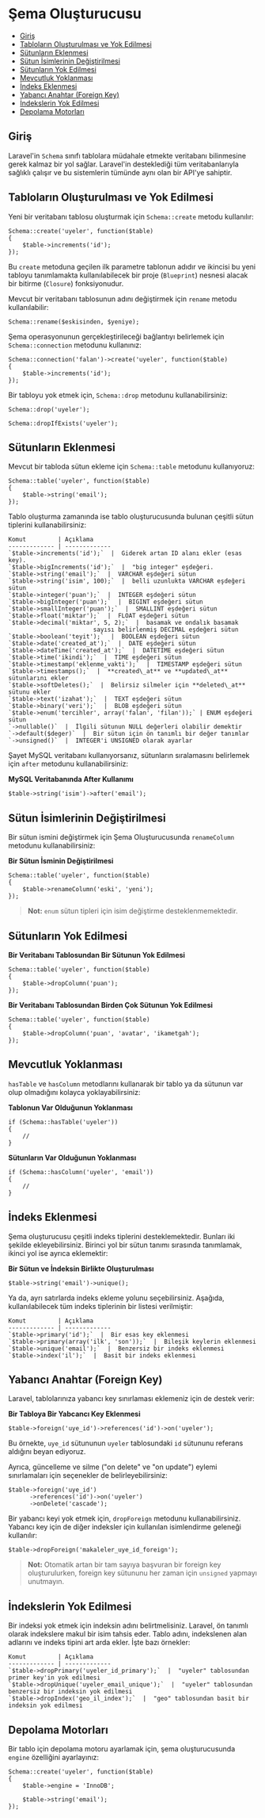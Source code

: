 # Şema Oluşturucusu

- [Giriş](#introduction)
- [Tabloların Oluşturulması ve Yok Edilmesi](#creating-and-dropping-tables)
- [Sütunların Eklenmesi](#adding-columns)
- [Sütun İsimlerinin Değiştirilmesi](#renaming-columns)
- [Sütunların Yok Edilmesi](#dropping-columns)
- [Mevcutluk Yoklanması](#checking-existence)
- [İndeks Eklenmesi](#adding-indexes)
- [Yabancı Anahtar (Foreign Key)](#foreign-keys)
- [İndekslerin Yok Edilmesi](#dropping-indexes)
- [Depolama Motorları](#storage-engines)

<a name="introduction"></a>
## Giriş

Laravel'in `Schema` sınıfı tablolara müdahale etmekte veritabanı bilinmesine gerek kalmaz bir yol sağlar. Laravel'in desteklediği tüm veritabanlarıyla sağlıklı çalışır ve bu sistemlerin tümünde aynı olan bir API'ye sahiptir.

<a name="creating-and-dropping-tables"></a>
## Tabloların Oluşturulması ve Yok Edilmesi

Yeni bir veritabanı tablosu oluşturmak için `Schema::create` metodu kullanılır:

	Schema::create('uyeler', function($table)
	{
		$table->increments('id');
	});

Bu `create` metoduna geçilen ilk parametre tablonun adıdır ve ikincisi bu yeni tabloyu tanımlamakta kullanılabilecek bir proje (`Blueprint`) nesnesi alacak bir bitirme (`Closure`) fonksiyonudur.

Mevcut bir veritabanı tablosunun adını değiştirmek için `rename` metodu kullanılabilir:

	Schema::rename($eskisinden, $yeniye);

Şema operasyonunun gerçekleştirileceği bağlantıyı belirlemek için `Schema::connection` metodunu kullanınız:

	Schema::connection('falan')->create('uyeler', function($table)
	{
		$table->increments('id');
	});

Bir tabloyu yok etmek için, `Schema::drop` metodunu kullanabilirsiniz:

	Schema::drop('uyeler');

	Schema::dropIfExists('uyeler');

<a name="adding-columns"></a>
## Sütunların Eklenmesi

Mevcut bir tabloda sütun ekleme için `Schema::table` metodunu kullanıyoruz:

	Schema::table('uyeler', function($table)
	{
		$table->string('email');
	});

Tablo oluşturma zamanında ise tablo oluşturucusunda bulunan çeşitli sütun tiplerini kullanabilirsiniz:

	Komut         | Açıklama
	------------- | -------------
	`$table->increments('id');`  |  Giderek artan ID alanı ekler (esas key).
	`$table->bigIncrements('id');`  |  "big integer" eşdeğeri.
	`$table->string('email');`  |  VARCHAR eşdeğeri sütun
	`$table->string('isim', 100);`  |  belli uzunlukta VARCHAR eşdeğeri sütun
	`$table->integer('puan');`  |  INTEGER eşdeğeri sütun
	`$table->bigInteger('puan');`  |  BIGINT eşdeğeri sütun
	`$table->smallInteger('puan');`  |  SMALLINT eşdeğeri sütun
	`$table->float('miktar');`  |  FLOAT eşdeğeri sütun
	`$table->decimal('miktar', 5, 2);`  |  basamak ve ondalık basamak
							sayısı belirlenmiş DECIMAL eşdeğeri sütun
	`$table->boolean('teyit');`  |  BOOLEAN eşdeğeri sütun
	`$table->date('created_at');`  |  DATE eşdeğeri sütun
	`$table->dateTime('created_at');`  |  DATETIME eşdeğeri sütun
	`$table->time('ikindi');`  |  TIME eşdeğeri sütun
	`$table->timestamp('eklenme_vakti');`  |  TIMESTAMP eşdeğeri sütun
	`$table->timestamps();`  |  **created\_at** ve **updated\_at** sütunlarını ekler
	`$table->softDeletes();`  |  Belirsiz silmeler için **deleted\_at** sütunu ekler
	`$table->text('izahat');`  |  TEXT eşdeğeri sütun
	`$table->binary('veri');`  |  BLOB eşdeğeri sütun
	`$table->enum('tercihler', array('falan', 'filan'));` | ENUM eşdeğeri sütun
	`->nullable()`  |  İlgili sütunun NULL değerleri olabilir demektir
	`->default($deger)`  |  Bir sütun için ön tanımlı bir değer tanımlar
	`->unsigned()`  |  INTEGER'i UNSIGNED olarak ayarlar

Şayet MySQL veritabanı kullanıyorsanız, sütunların sıralamasını belirlemek için `after` metodunu kullanabilirsiniz:

**MySQL Veritabanında After Kullanımı**

	$table->string('isim')->after('email');

<a name="renaming-columns"></a>
## Sütun İsimlerinin Değiştirilmesi

Bir sütun ismini değiştirmek için Şema Oluşturucusunda `renameColumn` metodunu kullanabilirsiniz:

**Bir Sütun İsminin Değiştirilmesi**

	Schema::table('uyeler', function($table)
	{
		$table->renameColumn('eski', 'yeni');
	});

> **Not:** `enum` sütun tipleri için isim değiştirme desteklenmemektedir.

<a name="dropping-columns"></a>
## Sütunların Yok Edilmesi

**Bir Veritabanı Tablosundan Bir Sütunun Yok Edilmesi**

	Schema::table('uyeler', function($table)
	{
		$table->dropColumn('puan');
	});

**Bir Veritabanı Tablosundan Birden Çok Sütunun Yok Edilmesi**

	Schema::table('uyeler', function($table)
	{
		$table->dropColumn('puan', 'avatar', 'ikametgah');
	});

<a name="checking-existence"></a>
## Mevcutluk Yoklanması

`hasTable` ve `hasColumn` metodlarını kullanarak bir tablo ya da sütunun var olup olmadığını kolayca yoklayabilirsiniz:

**Tablonun Var Olduğunun Yoklanması**

	if (Schema::hasTable('uyeler'))
	{
		//
	}

**Sütunların Var Olduğunun Yoklanması**

	if (Schema::hasColumn('uyeler', 'email'))
	{
		//
	}

<a name="adding-indexes"></a>
## İndeks Eklenmesi

Şema oluşturucusu çeşitli indeks tiplerini desteklemektedir. Bunları iki şekilde ekleyebilirsiniz. Birinci yol bir sütun tanımı sırasında tanımlamak, ikinci yol ise ayrıca eklemektir:

**Bir Sütun ve İndeksin Birlikte Oluşturulması**

	$table->string('email')->unique();

Ya da, ayrı satırlarda indeks ekleme yolunu seçebilirsiniz. Aşağıda, kullanılabilecek tüm indeks tiplerinin bir listesi verilmiştir:

	Komut         | Açıklama
	------------- | -------------
	`$table->primary('id');`  |  Bir esas key eklenmesi
	`$table->primary(array('ilk', 'son'));`  |  Bileşik keylerin eklenmesi
	`$table->unique('email');`  |  Benzersiz bir indeks eklenmesi
	`$table->index('il');`  |  Basit bir indeks eklenmesi

<a name="foreign-keys"></a>
## Yabancı Anahtar (Foreign Key)

Laravel, tablolarınıza yabancı key sınırlaması eklemeniz için de destek verir:

**Bir Tabloya Bir Yabcancı Key Eklenmesi**

	$table->foreign('uye_id')->references('id')->on('uyeler');

Bu örnekte, `uye_id` sütununun `uyeler` tablosundaki `id` sütununu referans aldığını beyan ediyoruz.

Ayrıca, güncelleme ve silme ("on delete" ve "on update") eylemi sınırlamaları için seçenekler de belirleyebilirsiniz:

	$table->foreign('uye_id')
          ->references('id')->on('uyeler')
          ->onDelete('cascade');

Bir yabancı keyi yok etmek için, `dropForeign` metodunu kullanabilirsiniz. Yabancı key için de diğer indeksler için kullanılan isimlendirme geleneği kullanılır:

	$table->dropForeign('makaleler_uye_id_foreign');

> **Not:** Otomatik artan bir tam sayıya başvuran bir foreign key oluşturulurken, foreign key sütununu her zaman için `unsigned` yapmayı unutmayın.

<a name="dropping-indexes"></a>
## İndekslerin Yok Edilmesi

Bir indeksi yok etmek için indeksin adını belirtmelisiniz. Laravel, ön tanımlı olarak indekslere makul bir isim tahsis eder. Tablo adını, indekslenen alan adlarını ve indeks tipini art arda ekler. İşte bazı örnekler:

	Komut         | Açıklama
	------------- | -------------
	`$table->dropPrimary('uyeler_id_primary');`  |  "uyeler" tablosundan primer key'in yok edilmesi
	`$table->dropUnique('uyeler_email_unique');`  |  "uyeler" tablosundan benzersiz bir indeksin yok edilmesi
	`$table->dropIndex('geo_il_index');`  |  "geo" tablosundan basit bir indeksin yok edilmesi

<a name="storage-engines"></a>
## Depolama Motorları

Bir tablo için depolama motoru ayarlamak için, şema oluşturucusunda `engine` özelliğini ayarlayınız:

    Schema::create('uyeler', function($table)
    {
        $table->engine = 'InnoDB';

        $table->string('email');
    });